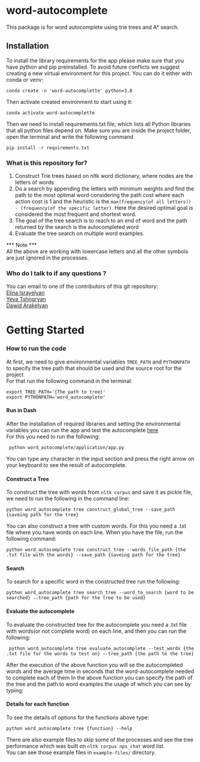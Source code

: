 # word-autocomplete

This package is for word autocomplete using trie trees and A* search.

## Installation

To install the library requirements for the app please make sure that you have python and pip preinstalled. To avoid
future conflicts we suggest creating a new virtual environment for this project. You can do it either with conda or
venv:

```
conda create -n 'word-autocomplette' python=3.8
```

Then activate created environment to start using it:

```
conda activate word-autocomplette
```

Then we need to install requirements.txt file, which lists all Python libraries that all python files depend on. Make
sure you are inside the project folder, open the terminal and write the following command

```
pip install -r requirements.txt
```

### What is this repository for? ###

1. Construct Trie trees based on nltk word dictionary, where nodes are the letters of words
2. Do a search by appending the letters with minimum weights and find the path to the most optimal word considering
   the path cost where each action cost is 1 and the heuristic is the `max(frequency(of all letters)) - (frequency(of the specific letter)`. 
   Here the desired optimal goal is considered the most frequent and shortest word.
3. The goal of the tree search is to reach to an end of word and the path returned by the search is the autocompleted
   word
4. Evaluate the tree search on multiple word examples.

*** Note *** \
All the above are working with lowercase letters and all the other symbols are just ignored in the processes.

### Who do I talk to if any questions ? ###

You can email to one of the contributors of this git repository: \
[Elina Israyelyan](elina_israyelyan@edu.aua.am) \
[Yeva Tshngryan](yeva_tshngryan@edu.aua.am ) \
[Dawid Arakelyan](dawid_arakelyan@@edu.aua.am)

# Getting Started

### How to run the code

At first, we need to give environmental variables `TREE_PATH` and `PYTHONPATH` to specify the tree path that should be
used and the source root for the project\
For that run the following command in the terminal:

```
export TREE_PATH='{The path to tree}'
export PYTHONPATH='word_autocomplete'
```

#### Run in Dash

After the installation of required libraries and setting the environmental variables you can run the app and test the
autocomplete [here](http://127.0.0.1:8050/) \
For this you need to run the following:

```
 python word_autocomplete/application/app.py 
```

You can type any character in the input section and press the right arrow on your keyboard to see the result of
autocomplete.

#### Construct a Tree

To construct the tree with words from `nltk corpus` and save it as pickle file, we need to run the following in the
command line:

```
python word_autocomplete tree construct_global_tree --save_path {saveing path for the tree}
```

You can also construct a tree with custom words. For this you need a .txt file where you have words on each line. When
you have the file, run the following command:

```
python word_autocomplete tree construct_tree --words_file_path {the .txt file with the words} --save_path {saveing path for the tree}
```

#### Search

To search for a specific word in the constructed tree run the following:

```
python word_autocomplete tree search_tree --word_to_search {word to be searched} --tree_path {path for the tree to be used}
```

#### Evaluate the autocomplete

To evaluate the constructed tree for the autocomplete you need a .txt file with words(or not complete word) on each
line, and then you can run the following:

```
 python word_autocomplete tree evaluate_autocomplete --test_words {the .txt file for the words to test on} --tree_path {the path to the tree}
```

After the execution of the above function you will se the autocompleted words and the average time in seconds that the
word-autocomplete needed to complete each of them In the above function you can specify the path of the tree and the
path to word examples the usage of which you can see by typing:

#### Details for each function

To see the details of options for the functions above type:

```
python word_autocomplete tree {function} --help
```

There are also example files to skip some of the processes and see the tree performance which was built
on `nltk corpus nps_chat` word list. \
You can see those example files in `example-files/` directory.
